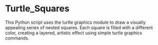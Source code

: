 # Turtle_Squares
This Python script uses the turtle graphics module to draw a visually appealing series of nested squares. Each square is filled with a different color, creating a layered, artistic effect using simple turtle graphics commands.
